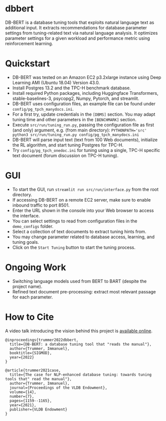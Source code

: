 # dbbert
DB-BERT is a database tuning tools that exploits natural language text as additional input. It extracts recommendations for database parameter settings from tuning-related text via natural language analysis. It optimizes parameter settings for a given workload and performance metric using reinforcement learning.

# Quickstart
- DB-BERT was tested on an Amazon EC2 p3.2xlarge instance using Deep Learning AMI (Ubuntu 18.04) Version 43.0.
- Install Postgres 13.2 and the TPC-H benchmark database.
- Install required Python packages, including Huggingface Transformers, stable-baselines-3, psycopg2, Numpy, Pytorch, and streamlit.
- DB-BERT uses configuration files, an example file can be found under `config/pg_tpch_manydocs.ini`.
- For a first try, update credentials in the `[DBMS]` section. You may adapt tuning time and other parameters in the `[BENCHMARK]` section.
- Execute `src/run/tuning_run.py`, passing the configuration file as first (and only) argument, e.g. (from main directory):
`PYTHONPATH='src' python3 src/run/tuning_run.py config/pg_tpch_manydocs.ini`
- DB-BERT will parse input text (text from 100 Web documents), initialize the RL algorithm, and start tuning Postgres for TPC-H.
- Try `config/pg_tpch_onedoc.ini` for tuning using a single, TPC-H specific text document (forum discussion on TPC-H tuning).

# GUI
- To start the GUI, run `streamlit run src/run/interface.py` from the root directory.
- If accessing DB-BERT on a remote EC2 server, make sure to enable inbound traffic to port 8501.
- Enter the URL shown in the console into your Web browser to access the interface.
- You can select settings to read from configuration files in the `demo_configs` folder.
- Select a collection of text documents to extract tuning hints from.
- You may change parameter related to database access, learning, and tuning goals.
- Click on the `Start Tuning` button to start the tuning process.

# Ongoing Work
- Switching language models used from BERT to BART (despite the project name).
- Refined text document pre-processing: extract most relevant passage for each parameter.

# How to Cite
A video talk introducing the vision behind this project is [available online](https://youtu.be/Spa5qzKbJ4M).
```
@inproceedings{trummer2022dbbert,
  title={DB-BERT: a database tuning tool that "reads the manual"},
  author={Trummer, Immanuel},
  booktitle={SIGMOD},
  year={2022}
}

@article{trummer2021case,
  title={The case for NLP-enhanced database tuning: towards tuning tools that" read the manual"},
  author={Trummer, Immanuel},
  journal={Proceedings of the VLDB Endowment},
  volume={14},
  number={7},
  pages={1159--1165},
  year={2021},
  publisher={VLDB Endowment}
}
```
